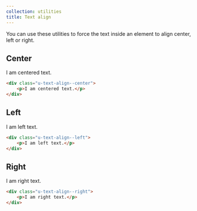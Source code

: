 ```yaml
---
collection: utilities
title: Text align
---
```


You can use these utilities to force the text inside an element to align center, left or right.

## Center

<div class="u-text-align--center">
    <p>I am centered text.</p>
</div>

```html
<div class="u-text-align--center">
    <p>I am centered text.</p>
</div>
```

## Left

<div class="u-text-align--left">
    <p>I am left text.</p>
</div>

```html
<div class="u-text-align--left">
    <p>I am left text.</p>
</div>
```

## Right

<div class="u-text-align--right">
    <p>I am right text.</p>
</div>

```html
<div class="u-text-align--right">
    <p>I am right text.</p>
</div>
```
